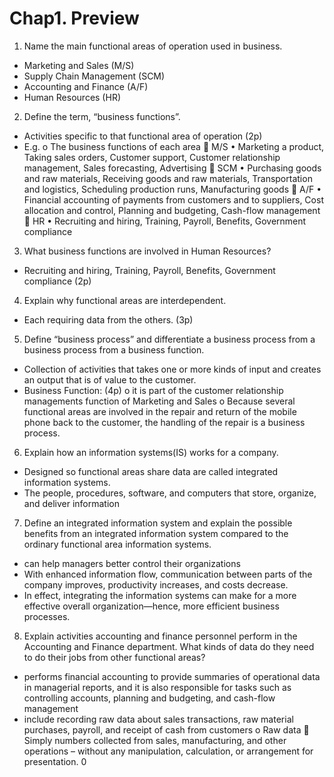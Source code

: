 # Chap1. Preview

1. Name the main functional areas of operation used in business.

- Marketing and Sales (M/S)
- Supply Chain Management (SCM)
- Accounting and Finance (A/F)
- Human Resources (HR)

2. Define the term, “business functions”.

- Activities specific to that functional area of operation (2p)
- E.g.
  o The business functions of each area
   M/S
  • Marketing a product, Taking sales orders, Customer support, Customer relationship management, Sales forecasting, Advertising
   SCM
  • Purchasing goods and raw materials, Receiving goods and raw materials, Transportation and logistics, Scheduling production runs, Manufacturing goods
   A/F
  • Financial accounting of payments from customers and to suppliers, Cost allocation and control, Planning and budgeting, Cash-flow management
   HR
  • Recruiting and hiring, Training, Payroll, Benefits, Government compliance

3. What business functions are involved in Human Resources?

- Recruiting and hiring, Training, Payroll, Benefits, Government compliance (2p)

4. Explain why functional areas are interdependent.

- Each requiring data from the others. (3p)

5. Define “business process” and differentiate a business process from a business process from a business function.

- Collection of activities that takes one or more kinds of input and creates an output that is of value to the customer.
- Business Function: (4p)
  o it is part of the customer relationship managements function of Marketing and Sales
  o Because several functional areas are involved in the repair and return of the mobile phone back to the customer, the handling of the repair is a business process.

6. Explain how an information systems(IS) works for a company.

- Designed so functional areas share data are called integrated information systems.
- The people, procedures, software, and computers that store, organize, and deliver information

7. Define an integrated information system and explain the possible benefits from an integrated information system compared to the ordinary functional area information systems.

- can help managers better control their organizations
- With enhanced information flow, communication between parts of the company improves, productivity increases, and costs decrease.
- In effect, integrating the information systems can make for a more effective overall organization—hence, more efficient business processes.

8. Explain activities accounting and finance personnel perform in the Accounting and Finance department. What kinds of data do they need to do their jobs from other functional areas?

- performs financial accounting to provide summaries of operational data in managerial reports, and it is also responsible for tasks such as controlling accounts, planning and budgeting, and cash-flow management
- include recording raw data about sales transactions, raw material purchases, payroll, and receipt of cash from customers
  o Raw data
   Simply numbers collected from sales, manufacturing, and other operations – without any manipulation, calculation, or arrangement for presentation.
  0
